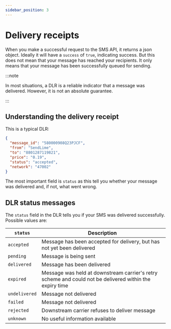 ```yaml
---
sidebar_position: 3
---
```


# Delivery receipts
When you make a successful request to the SMS API, it returns a json object. Ideally it will have a `success` of `true`, indicating success. But this does not mean that your message has reached your recipients. It only means that your message has been successfully queued for sending.

:::note

In most situations, a DLR is a reliable indicator that a message was delivered. However, it is not an absolute guarantee.

:::

## Understanding the delivery receipt
This is a typical DLR:
```json
{
  "message_id": "580000908Q23PJCF",
  "from": "SendLime",
  "to": "8801287119821",
  "price": "0.19",
  "status": "accepted",
  "network": "47002"
}
```

The most important field is `status` as this tell you whether your message was delivered and, if not, what went wrong.

## DLR status messages
The `status` field in the DLR tells you if your SMS was delivered successfully. Possible values are:

| `status`      | Description                                                            |
|---------------|------------------------------------------------------------------------|
| `accepted`    | Message has been accepted for delivery, but has not yet been delivered |
| `pending`     | Message is being sent                                                  |
| `delivered`   | Message has been delivered                                             |
| `expired`     | Message was held at downstream carrier's retry scheme and could not be delivered within the expiry time |
| `undelivered` | Message not delivered                                                  |
| `failed`      | Message not delivered                                                  |
| `rejected`    | Downstream carrier refuses to deliver message                          |
| `unknown`     | No useful information available                                        |